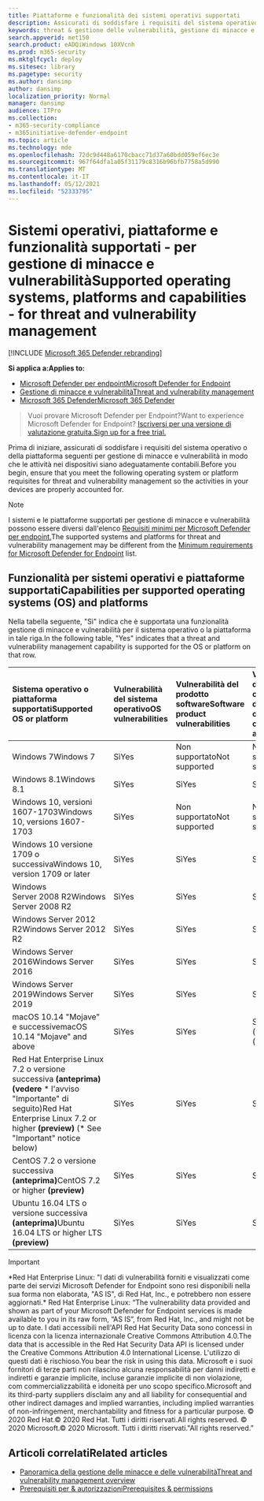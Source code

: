```yaml
---
title: Piattaforme e funzionalità dei sistemi operativi supportati
description: Assicurati di soddisfare i requisiti del sistema operativo o della piattaforma per gestione di minacce e vulnerabilità, in modo che le attività in tutti i dispositivi siano adeguatamente contabili.
keywords: threat & gestione delle vulnerabilità, gestione di minacce e vulnerabilità, sistema operativo, requisiti della piattaforma, prerequisiti, Microsoft Defender for Endpoint-tvm supported os, Microsoft Defender for Endpoint-tvm, supported operating systems, supported platforms, linux support, mac support
search.appverid: met150
search.product: eADQiWindows 10XVcnh
ms.prod: m365-security
ms.mktglfcycl: deploy
ms.sitesec: library
ms.pagetype: security
ms.author: dansimp
author: dansimp
localization_priority: Normal
manager: dansimp
audience: ITPro
ms.collection:
- m365-security-compliance
- m365initiative-defender-endpoint
ms.topic: article
ms.technology: mde
ms.openlocfilehash: 72dc9d448a6170cbacc71d37a60bdd059ef6ec3e
ms.sourcegitcommit: 967f64dfa1a05f31179c8316b96bfb7758a5d990
ms.translationtype: MT
ms.contentlocale: it-IT
ms.lasthandoff: 05/12/2021
ms.locfileid: "52333795"
---
```

# <a name="supported-operating-systems-platforms-and-capabilities---for-threat-and-vulnerability-management"></a><span data-ttu-id="2e1f8-104">Sistemi operativi, piattaforme e funzionalità supportati - per gestione di minacce e vulnerabilità</span><span class="sxs-lookup"><span data-stu-id="2e1f8-104">Supported operating systems, platforms and capabilities - for threat and vulnerability management</span></span>

[!INCLUDE [Microsoft 365 Defender rebranding](../../includes/microsoft-defender.md)]

<span data-ttu-id="2e1f8-105">**Si applica a:**</span><span class="sxs-lookup"><span data-stu-id="2e1f8-105">**Applies to:**</span></span>

- [<span data-ttu-id="2e1f8-106">Microsoft Defender per endpoint</span><span class="sxs-lookup"><span data-stu-id="2e1f8-106">Microsoft Defender for Endpoint</span></span>](https://go.microsoft.com/fwlink/?linkid=2154037)
- [<span data-ttu-id="2e1f8-107">Gestione di minacce e vulnerabilità</span><span class="sxs-lookup"><span data-stu-id="2e1f8-107">Threat and vulnerability management</span></span>](next-gen-threat-and-vuln-mgt.md)
- [<span data-ttu-id="2e1f8-108">Microsoft 365 Defender</span><span class="sxs-lookup"><span data-stu-id="2e1f8-108">Microsoft 365 Defender</span></span>](https://go.microsoft.com/fwlink/?linkid=2118804)

><span data-ttu-id="2e1f8-109">Vuoi provare Microsoft Defender per Endpoint?</span><span class="sxs-lookup"><span data-stu-id="2e1f8-109">Want to experience Microsoft Defender for Endpoint?</span></span> [<span data-ttu-id="2e1f8-110">Iscriversi per una versione di valutazione gratuita.</span><span class="sxs-lookup"><span data-stu-id="2e1f8-110">Sign up for a free trial.</span></span>](https://www.microsoft.com/microsoft-365/windows/microsoft-defender-atp?ocid=docs-wdatp-portaloverview-abovefoldlink)

<span data-ttu-id="2e1f8-111">Prima di iniziare, assicurati di soddisfare i requisiti del sistema operativo o della piattaforma seguenti per gestione di minacce e vulnerabilità in modo che le attività nei dispositivi siano adeguatamente contabili.</span><span class="sxs-lookup"><span data-stu-id="2e1f8-111">Before you begin, ensure that you meet the following operating system or platform requisites for threat and vulnerability management so the activities in your devices are properly accounted for.</span></span>

>[!NOTE]
><span data-ttu-id="2e1f8-112">I sistemi e le piattaforme supportati per gestione di minacce e vulnerabilità possono essere diversi dall'elenco [Requisiti minimi per Microsoft Defender per endpoint.](minimum-requirements.md)</span><span class="sxs-lookup"><span data-stu-id="2e1f8-112">The supported systems and platforms for threat and vulnerability management may be different from the [Minimum requirements for Microsoft Defender for Endpoint](minimum-requirements.md) list.</span></span>

## <a name="capabilities-per-supported-operating-systems-os-and-platforms"></a><span data-ttu-id="2e1f8-113">Funzionalità per sistemi operativi e piattaforme supportati</span><span class="sxs-lookup"><span data-stu-id="2e1f8-113">Capabilities per supported operating systems (OS) and platforms</span></span>

<span data-ttu-id="2e1f8-114">Nella tabella seguente, "Sì" indica che è supportata una funzionalità gestione di minacce e vulnerabilità per il sistema operativo o la piattaforma in tale riga.</span><span class="sxs-lookup"><span data-stu-id="2e1f8-114">In the following table, "Yes" indicates that a threat and vulnerability management capability is supported for the OS or platform on that row.</span></span>

<span data-ttu-id="2e1f8-115">Sistema operativo o piattaforma supportati</span><span class="sxs-lookup"><span data-stu-id="2e1f8-115">Supported OS or platform</span></span> | <span data-ttu-id="2e1f8-116">Vulnerabilità del sistema operativo</span><span class="sxs-lookup"><span data-stu-id="2e1f8-116">OS vulnerabilities</span></span> | <span data-ttu-id="2e1f8-117">Vulnerabilità del prodotto software</span><span class="sxs-lookup"><span data-stu-id="2e1f8-117">Software product vulnerabilities</span></span> | <span data-ttu-id="2e1f8-118">Valutazione della configurazione del sistema operativo</span><span class="sxs-lookup"><span data-stu-id="2e1f8-118">OS configuration assessment</span></span> | <span data-ttu-id="2e1f8-119">Valutazione della configurazione dei controlli di sicurezza</span><span class="sxs-lookup"><span data-stu-id="2e1f8-119">Security controls configuration assessment</span></span> | <span data-ttu-id="2e1f8-120">Valutazione della configurazione del prodotto software</span><span class="sxs-lookup"><span data-stu-id="2e1f8-120">Software product configuration assessment</span></span>
:---|:---|:---|:---|:---|:---
<span data-ttu-id="2e1f8-121">Windows 7</span><span class="sxs-lookup"><span data-stu-id="2e1f8-121">Windows 7</span></span> | <span data-ttu-id="2e1f8-122">Sì</span><span class="sxs-lookup"><span data-stu-id="2e1f8-122">Yes</span></span> | <span data-ttu-id="2e1f8-123">Non supportato</span><span class="sxs-lookup"><span data-stu-id="2e1f8-123">Not supported</span></span> | <span data-ttu-id="2e1f8-124">Non supportato</span><span class="sxs-lookup"><span data-stu-id="2e1f8-124">Not supported</span></span> | <span data-ttu-id="2e1f8-125">Non supportato</span><span class="sxs-lookup"><span data-stu-id="2e1f8-125">Not supported</span></span> | <span data-ttu-id="2e1f8-126">Non supportato</span><span class="sxs-lookup"><span data-stu-id="2e1f8-126">Not supported</span></span>
<span data-ttu-id="2e1f8-127">Windows 8.1</span><span class="sxs-lookup"><span data-stu-id="2e1f8-127">Windows 8.1</span></span> | <span data-ttu-id="2e1f8-128">Sì</span><span class="sxs-lookup"><span data-stu-id="2e1f8-128">Yes</span></span> | <span data-ttu-id="2e1f8-129">Sì</span><span class="sxs-lookup"><span data-stu-id="2e1f8-129">Yes</span></span> | <span data-ttu-id="2e1f8-130">Sì</span><span class="sxs-lookup"><span data-stu-id="2e1f8-130">Yes</span></span> | <span data-ttu-id="2e1f8-131">Sì</span><span class="sxs-lookup"><span data-stu-id="2e1f8-131">Yes</span></span>| <span data-ttu-id="2e1f8-132">Sì</span><span class="sxs-lookup"><span data-stu-id="2e1f8-132">Yes</span></span>
<span data-ttu-id="2e1f8-133">Windows 10, versioni 1607-1703</span><span class="sxs-lookup"><span data-stu-id="2e1f8-133">Windows 10, versions 1607-1703</span></span> | <span data-ttu-id="2e1f8-134">Sì</span><span class="sxs-lookup"><span data-stu-id="2e1f8-134">Yes</span></span>  | <span data-ttu-id="2e1f8-135">Non supportato</span><span class="sxs-lookup"><span data-stu-id="2e1f8-135">Not supported</span></span> | <span data-ttu-id="2e1f8-136">Non supportato</span><span class="sxs-lookup"><span data-stu-id="2e1f8-136">Not supported</span></span> | <span data-ttu-id="2e1f8-137">Non supportato</span><span class="sxs-lookup"><span data-stu-id="2e1f8-137">Not supported</span></span> | <span data-ttu-id="2e1f8-138">Non supportato</span><span class="sxs-lookup"><span data-stu-id="2e1f8-138">Not supported</span></span>
<span data-ttu-id="2e1f8-139">Windows 10 versione 1709 o successiva</span><span class="sxs-lookup"><span data-stu-id="2e1f8-139">Windows 10, version 1709 or later</span></span> | <span data-ttu-id="2e1f8-140">Sì</span><span class="sxs-lookup"><span data-stu-id="2e1f8-140">Yes</span></span> | <span data-ttu-id="2e1f8-141">Sì</span><span class="sxs-lookup"><span data-stu-id="2e1f8-141">Yes</span></span> | <span data-ttu-id="2e1f8-142">Sì</span><span class="sxs-lookup"><span data-stu-id="2e1f8-142">Yes</span></span> | <span data-ttu-id="2e1f8-143">Sì</span><span class="sxs-lookup"><span data-stu-id="2e1f8-143">Yes</span></span> | <span data-ttu-id="2e1f8-144">Sì</span><span class="sxs-lookup"><span data-stu-id="2e1f8-144">Yes</span></span>
<span data-ttu-id="2e1f8-145">Windows Server 2008 R2</span><span class="sxs-lookup"><span data-stu-id="2e1f8-145">Windows Server 2008 R2</span></span> | <span data-ttu-id="2e1f8-146">Sì</span><span class="sxs-lookup"><span data-stu-id="2e1f8-146">Yes</span></span> | <span data-ttu-id="2e1f8-147">Sì</span><span class="sxs-lookup"><span data-stu-id="2e1f8-147">Yes</span></span> | <span data-ttu-id="2e1f8-148">Sì</span><span class="sxs-lookup"><span data-stu-id="2e1f8-148">Yes</span></span> | <span data-ttu-id="2e1f8-149">Sì</span><span class="sxs-lookup"><span data-stu-id="2e1f8-149">Yes</span></span> | <span data-ttu-id="2e1f8-150">Sì</span><span class="sxs-lookup"><span data-stu-id="2e1f8-150">Yes</span></span>
<span data-ttu-id="2e1f8-151">Windows Server 2012 R2</span><span class="sxs-lookup"><span data-stu-id="2e1f8-151">Windows Server 2012 R2</span></span> | <span data-ttu-id="2e1f8-152">Sì</span><span class="sxs-lookup"><span data-stu-id="2e1f8-152">Yes</span></span> | <span data-ttu-id="2e1f8-153">Sì</span><span class="sxs-lookup"><span data-stu-id="2e1f8-153">Yes</span></span> | <span data-ttu-id="2e1f8-154">Sì</span><span class="sxs-lookup"><span data-stu-id="2e1f8-154">Yes</span></span> | <span data-ttu-id="2e1f8-155">Sì</span><span class="sxs-lookup"><span data-stu-id="2e1f8-155">Yes</span></span> | <span data-ttu-id="2e1f8-156">Sì</span><span class="sxs-lookup"><span data-stu-id="2e1f8-156">Yes</span></span>
<span data-ttu-id="2e1f8-157">Windows Server 2016</span><span class="sxs-lookup"><span data-stu-id="2e1f8-157">Windows Server 2016</span></span> | <span data-ttu-id="2e1f8-158">Sì</span><span class="sxs-lookup"><span data-stu-id="2e1f8-158">Yes</span></span> | <span data-ttu-id="2e1f8-159">Sì</span><span class="sxs-lookup"><span data-stu-id="2e1f8-159">Yes</span></span> | <span data-ttu-id="2e1f8-160">Sì</span><span class="sxs-lookup"><span data-stu-id="2e1f8-160">Yes</span></span> | <span data-ttu-id="2e1f8-161">Sì</span><span class="sxs-lookup"><span data-stu-id="2e1f8-161">Yes</span></span> | <span data-ttu-id="2e1f8-162">Sì</span><span class="sxs-lookup"><span data-stu-id="2e1f8-162">Yes</span></span>
<span data-ttu-id="2e1f8-163">Windows Server 2019</span><span class="sxs-lookup"><span data-stu-id="2e1f8-163">Windows Server 2019</span></span> | <span data-ttu-id="2e1f8-164">Sì</span><span class="sxs-lookup"><span data-stu-id="2e1f8-164">Yes</span></span> | <span data-ttu-id="2e1f8-165">Sì</span><span class="sxs-lookup"><span data-stu-id="2e1f8-165">Yes</span></span> | <span data-ttu-id="2e1f8-166">Sì</span><span class="sxs-lookup"><span data-stu-id="2e1f8-166">Yes</span></span> | <span data-ttu-id="2e1f8-167">Sì</span><span class="sxs-lookup"><span data-stu-id="2e1f8-167">Yes</span></span> | <span data-ttu-id="2e1f8-168">Sì</span><span class="sxs-lookup"><span data-stu-id="2e1f8-168">Yes</span></span>
<span data-ttu-id="2e1f8-169">macOS 10.14 "Mojave" e successive</span><span class="sxs-lookup"><span data-stu-id="2e1f8-169">macOS 10.14 "Mojave" and above</span></span> | <span data-ttu-id="2e1f8-170">Sì</span><span class="sxs-lookup"><span data-stu-id="2e1f8-170">Yes</span></span> | <span data-ttu-id="2e1f8-171">Sì</span><span class="sxs-lookup"><span data-stu-id="2e1f8-171">Yes</span></span> | <span data-ttu-id="2e1f8-172">Sì (anteprima)</span><span class="sxs-lookup"><span data-stu-id="2e1f8-172">Yes (preview)</span></span> | <span data-ttu-id="2e1f8-173">Sì (anteprima)</span><span class="sxs-lookup"><span data-stu-id="2e1f8-173">Yes (preview)</span></span> | <span data-ttu-id="2e1f8-174">Sì (anteprima)</span><span class="sxs-lookup"><span data-stu-id="2e1f8-174">Yes (preview)</span></span>
<span data-ttu-id="2e1f8-175">Red Hat Enterprise Linux 7.2 o versione successiva **(anteprima) (vedere** \* l'avviso "Importante" di seguito)</span><span class="sxs-lookup"><span data-stu-id="2e1f8-175">Red Hat Enterprise Linux 7.2 or higher **(preview)** (\* See "Important" notice below)</span></span> | <span data-ttu-id="2e1f8-176">Sì</span><span class="sxs-lookup"><span data-stu-id="2e1f8-176">Yes</span></span> | <span data-ttu-id="2e1f8-177">Sì</span><span class="sxs-lookup"><span data-stu-id="2e1f8-177">Yes</span></span> | <span data-ttu-id="2e1f8-178">Sì</span><span class="sxs-lookup"><span data-stu-id="2e1f8-178">Yes</span></span> | <span data-ttu-id="2e1f8-179">Sì</span><span class="sxs-lookup"><span data-stu-id="2e1f8-179">Yes</span></span> | <span data-ttu-id="2e1f8-180">Sì</span><span class="sxs-lookup"><span data-stu-id="2e1f8-180">Yes</span></span>
<span data-ttu-id="2e1f8-181">CentOS 7.2 o versione successiva **(anteprima)**</span><span class="sxs-lookup"><span data-stu-id="2e1f8-181">CentOS 7.2 or higher **(preview)**</span></span> | <span data-ttu-id="2e1f8-182">Sì</span><span class="sxs-lookup"><span data-stu-id="2e1f8-182">Yes</span></span> | <span data-ttu-id="2e1f8-183">Sì</span><span class="sxs-lookup"><span data-stu-id="2e1f8-183">Yes</span></span> | <span data-ttu-id="2e1f8-184">Sì</span><span class="sxs-lookup"><span data-stu-id="2e1f8-184">Yes</span></span> | <span data-ttu-id="2e1f8-185">Sì</span><span class="sxs-lookup"><span data-stu-id="2e1f8-185">Yes</span></span> | <span data-ttu-id="2e1f8-186">Sì</span><span class="sxs-lookup"><span data-stu-id="2e1f8-186">Yes</span></span>
<span data-ttu-id="2e1f8-187">Ubuntu 16.04 LTS o versione successiva **(anteprima)**</span><span class="sxs-lookup"><span data-stu-id="2e1f8-187">Ubuntu 16.04 LTS or higher LTS **(preview)**</span></span> | <span data-ttu-id="2e1f8-188">Sì</span><span class="sxs-lookup"><span data-stu-id="2e1f8-188">Yes</span></span> | <span data-ttu-id="2e1f8-189">Sì</span><span class="sxs-lookup"><span data-stu-id="2e1f8-189">Yes</span></span> | <span data-ttu-id="2e1f8-190">Sì</span><span class="sxs-lookup"><span data-stu-id="2e1f8-190">Yes</span></span> | <span data-ttu-id="2e1f8-191">Sì</span><span class="sxs-lookup"><span data-stu-id="2e1f8-191">Yes</span></span> | <span data-ttu-id="2e1f8-192">Sì</span><span class="sxs-lookup"><span data-stu-id="2e1f8-192">Yes</span></span>

>[!IMPORTANT]
> <span data-ttu-id="2e1f8-193">\*Red Hat Enterprise Linux: "I dati di vulnerabilità forniti e visualizzati come parte dei servizi Microsoft Defender for Endpoint sono resi disponibili nella sua forma non elaborata, "AS IS", di Red Hat, Inc., e potrebbero non essere aggiornati.</span><span class="sxs-lookup"><span data-stu-id="2e1f8-193">\* Red Hat Enterprise Linux: “The vulnerability data provided and shown as part of your Microsoft Defender for Endpoint services is made available to you in its raw form, “AS IS”, from Red Hat, Inc., and might not be up to date.</span></span> <span data-ttu-id="2e1f8-194">I dati accessibili nell'API Red Hat Security Data sono concessi in licenza con la licenza internazionale Creative Commons Attribution 4.0.</span><span class="sxs-lookup"><span data-stu-id="2e1f8-194">The data that is accessible in the Red Hat Security Data API is licensed under the Creative Commons Attribution 4.0 International License.</span></span> <span data-ttu-id="2e1f8-195">L'utilizzo di questi dati è rischioso.</span><span class="sxs-lookup"><span data-stu-id="2e1f8-195">You bear the risk in using this data.</span></span> <span data-ttu-id="2e1f8-196">Microsoft e i suoi fornitori di terze parti non rilascino alcuna responsabilità per danni indiretti e indiretti e garanzie implicite, incluse garanzie implicite di non violazione, com commercializzabilità e idoneità per uno scopo specifico.</span><span class="sxs-lookup"><span data-stu-id="2e1f8-196">Microsoft and its third-party suppliers disclaim any and all liability for consequential and other indirect damages and implied warranties, including implied warranties of non-infringement, merchantability and fitness for a particular purpose.</span></span> <span data-ttu-id="2e1f8-197">© 2020 Red Hat.</span><span class="sxs-lookup"><span data-stu-id="2e1f8-197">© 2020 Red Hat.</span></span> <span data-ttu-id="2e1f8-198">Tutti i diritti riservati.</span><span class="sxs-lookup"><span data-stu-id="2e1f8-198">All rights reserved.</span></span> <span data-ttu-id="2e1f8-199">© 2020 Microsoft.</span><span class="sxs-lookup"><span data-stu-id="2e1f8-199">© 2020 Microsoft.</span></span> <span data-ttu-id="2e1f8-200">Tutti i diritti riservati."</span><span class="sxs-lookup"><span data-stu-id="2e1f8-200">All rights reserved.”</span></span>

## <a name="related-articles"></a><span data-ttu-id="2e1f8-201">Articoli correlati</span><span class="sxs-lookup"><span data-stu-id="2e1f8-201">Related articles</span></span>

- [<span data-ttu-id="2e1f8-202">Panoramica della gestione delle minacce e delle vulnerabilità</span><span class="sxs-lookup"><span data-stu-id="2e1f8-202">Threat and vulnerability management overview</span></span>](next-gen-threat-and-vuln-mgt.md)
- [<span data-ttu-id="2e1f8-203">Prerequisiti per & autorizzazioni</span><span class="sxs-lookup"><span data-stu-id="2e1f8-203">Prerequisites & permissions</span></span>](tvm-prerequisites.md)
